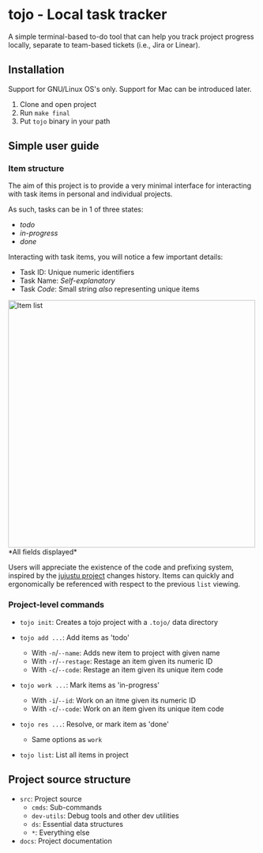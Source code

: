 # tojo - Local task tracker

A simple terminal-based to-do tool that can help you track project progress
locally, separate to team-based tickets (i.e., Jira or Linear).

## Installation

Support for GNU/Linux OS's only. Support for Mac can be introduced later.

1. Clone and open project
2. Run `make final`
3. Put `tojo` binary in your path

## Simple user guide

### Item structure

The aim of this project is to provide a very minimal interface for interacting
with task items in personal and individual projects.

As such, tasks can be in 1 of three states:
- *todo*
- *in-progress*
- *done*

Interacting with task items, you will notice a few important details:

- Task ID: Unique numeric identifiers
- Task Name: *Self-explanatory*
- Task *Code*: Small string *also* representing unique items

<img src="https://i.imgur.com/fxYs9oM.png" alt="Item list" width="500"/>
*All fields displayed*

Users will appreciate the existence of the code and prefixing system, inspired
by the [jujustu project](https://github.com/jj-vcs/jj) changes history. Items
can quickly and ergonomically be referenced with respect to the previous `list`
viewing.

### Project-level commands

- `tojo init`: Creates a tojo project with a `.tojo/` data directory

- `tojo add ...`: Add items as 'todo'
    - With `-n`/`--name`: Adds new item to project with given name
    - With `-r`/`--restage`: Restage an item given its numeric ID
    - With `-c`/`--code`: Restage an item given its unique item code

- `tojo work ...`: Mark items as 'in-progress'
    - With `-i`/`--id`: Work on an itme given its numeric ID
    - With `-c`/`--code`: Work on an item given its unique item code

- `tojo res ...`: Resolve, or mark item as 'done'
    - Same options as `work`

- `tojo list`: List all items in project

## Project source structure

- `src`: Project source
    - `cmds`: Sub-commands
    - `dev-utils`: Debug tools and other dev utilities
    - `ds`: Essential data structures
    - `*`: Everything else
- `docs`: Project documentation
